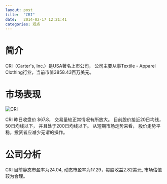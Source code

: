 ```yaml
---
layout: post
title:  "CRI"
date:   2014-02-17 12:21:41
categories: 观点
---
```


# 简介
CRI（Carter's, Inc.）是USA著名上市公司，
公司主要从事Textile - Apparel Clothing行业，当前市值3858.43百万美元。

# 市场表现

![CRI](http://finviz.com/chart.ashx?t=CRI&ty=c&ta=1&p=d&s=l)

CRI 昨日收盘价 $67.8，
交易量较正常情况有所放大。
目前股价接近20日均线，
50日均线以下，
并且处于200日均线以下。
从短期市场走势来看，
股价走势平稳，投资者应减少无谓的操作。

# 公司分析
CRI 目前静态市盈率为24.04, 动态市盈率为17.29，每股收益2.82美元,
市场估值较为合理。
